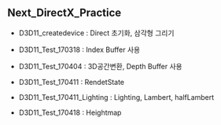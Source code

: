 ﻿## Next_DirectX_Practice

- D3D11_createdevice 
  : Direct 초기화, 삼각형 그리기
  
- D3D11_Test_170318
  : Index Buffer 사용

- D3D11_Test_170404
  : 3D공간변환, Depth Buffer 사용
  
- D3D11_Test_170411
  : RendetState
  
- D3D11_Test_170411_Lighting
  : Lighting, Lambert, halfLambert
  
- D3D11_Test_170418
  : Heightmap
